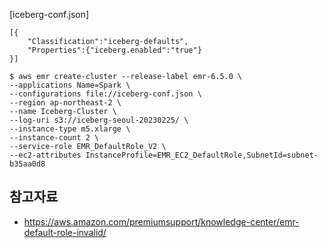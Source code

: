 
[iceberg-conf.json]
```
[{
    "Classification":"iceberg-defaults",
    "Properties":{"iceberg.enabled":"true"}
}]
```

```
$ aws emr create-cluster --release-label emr-6.5.0 \
--applications Name=Spark \
--configurations file://iceberg-conf.json \
--region ap-northeast-2 \
--name Iceberg-Cluster \
--log-uri s3://iceberg-seoul-20230225/ \
--instance-type m5.xlarge \
--instance-count 2 \
--service-role EMR_DefaultRole_V2 \
--ec2-attributes InstanceProfile=EMR_EC2_DefaultRole,SubnetId=subnet-b35aa0d8
```



## 참고자료 ##

* https://aws.amazon.com/premiumsupport/knowledge-center/emr-default-role-invalid/
